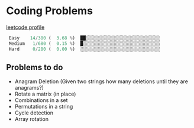 # Coding Problems

[leetcode profile](https://leetcode.com/jordanmmck/)

```python
 Easy	 14/380 (  3.68 %)  ██░░░░░░░░░░░░░░░░░░░░░░░░░░░░
 Medium	  1/680 (  0.15 %)  █░░░░░░░░░░░░░░░░░░░░░░░░░░░░░
 Hard	  0/280 (  0.00 %)  ░░░░░░░░░░░░░░░░░░░░░░░░░░░░░░
```

## Problems to do

- Anagram Deletion (Given two strings how many deletions until they are anagrams?)
- Rotate a matrix (in place)
- Combinations in a set
- Permutations in a string
- Cycle detection
- Array rotation
